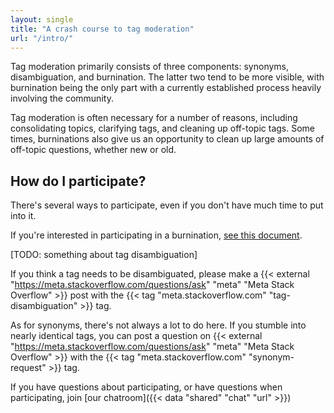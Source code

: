 ```yaml
---
layout: single
title: "A crash course to tag moderation"
url: "/intro/"
---
```


Tag moderation primarily consists of three components: synonyms, disambiguation, and burnination. The latter two tend to be more visible, with burnination being the only part with a currently established process heavily involving the community.

Tag moderation is often necessary for a number of reasons, including consolidating topics, clarifying tags, and cleaning up off-topic tags. Some times, burninations also give us an opportunity to clean up large amounts of off-topic questions, whether new or old.

## How do I participate?

There's several ways to participate, even if you don't have much time to put into it.

If you're interested in participating in a burnination, [see this document](burnination.html).

[TODO: something about tag disambiguation]

If you think a tag needs to be disambiguated, please make a {{< external "https://meta.stackoverflow.com/questions/ask" "meta" "Meta Stack Overflow" >}} post with the {{< tag "meta.stackoverflow.com" "tag-disambiguation" >}} tag.

As for synonyms, there's not always a lot to do here. If you stumble into nearly identical tags, you can post a question on {{< external "https://meta.stackoverflow.com/questions/ask" "meta" "Meta Stack Overflow" >}} with the {{< tag "meta.stackoverflow.com" "synonym-request" >}} tag.

If you have questions about participating, or have questions when participating, join [our chatroom]({{< data "shared" "chat" "url" >}})
